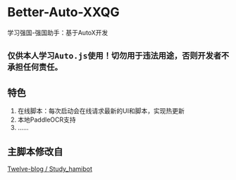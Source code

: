 # Better-Auto-XXQG
学习强国-强国助手：基于AutoX开发

## `仅供本人学习Auto.js使用！切勿用于违法用途，否则开发者不承担任何责任。`

## 特色
1. 在线脚本：每次启动会在线请求最新的UI和脚本，实现热更新
2. 本地PaddleOCR支持
3. ……

## 主脚本修改自
[Twelve-blog / Study_hamibot](https://github.com/Twelve-blog/Study_hamibot)
